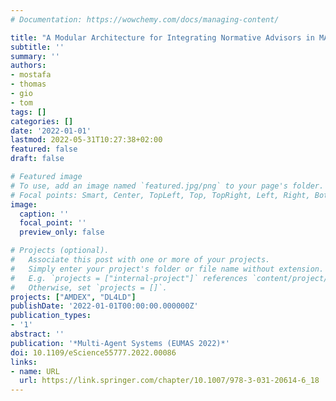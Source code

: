 ```yaml
---
# Documentation: https://wowchemy.com/docs/managing-content/

title: "A Modular Architecture for Integrating Normative Advisors in MAS"
subtitle: ''
summary: ''
authors:
- mostafa
- thomas
- gio
- tom
tags: []
categories: []
date: '2022-01-01'
lastmod: 2022-05-31T10:27:38+02:00
featured: false
draft: false

# Featured image
# To use, add an image named `featured.jpg/png` to your page's folder.
# Focal points: Smart, Center, TopLeft, Top, TopRight, Left, Right, BottomLeft, Bottom, BottomRight.
image:
  caption: ''
  focal_point: ''
  preview_only: false

# Projects (optional).
#   Associate this post with one or more of your projects.
#   Simply enter your project's folder or file name without extension.
#   E.g. `projects = ["internal-project"]` references `content/project/deep-learning/index.md`.
#   Otherwise, set `projects = []`.
projects: ["AMDEX", "DL4LD"]
publishDate: '2022-01-01T00:00:00.000000Z'
publication_types:
- '1'
abstract: ''
publication: '*Multi-Agent Systems (EUMAS 2022)*'
doi: 10.1109/eScience55777.2022.00086
links:
- name: URL
  url: https://link.springer.com/chapter/10.1007/978-3-031-20614-6_18
---
```

